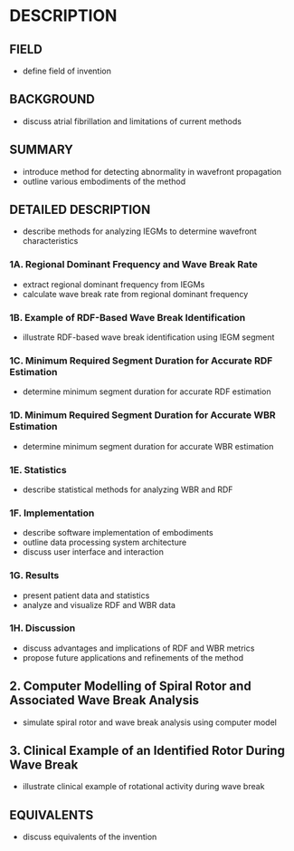 # DESCRIPTION

## FIELD

- define field of invention

## BACKGROUND

- discuss atrial fibrillation and limitations of current methods

## SUMMARY

- introduce method for detecting abnormality in wavefront propagation
- outline various embodiments of the method

## DETAILED DESCRIPTION

- describe methods for analyzing IEGMs to determine wavefront characteristics

### 1A. Regional Dominant Frequency and Wave Break Rate

- extract regional dominant frequency from IEGMs
- calculate wave break rate from regional dominant frequency

### 1B. Example of RDF-Based Wave Break Identification

- illustrate RDF-based wave break identification using IEGM segment

### 1C. Minimum Required Segment Duration for Accurate RDF Estimation

- determine minimum segment duration for accurate RDF estimation

### 1D. Minimum Required Segment Duration for Accurate WBR Estimation

- determine minimum segment duration for accurate WBR estimation

### 1E. Statistics

- describe statistical methods for analyzing WBR and RDF

### 1F. Implementation

- describe software implementation of embodiments
- outline data processing system architecture
- discuss user interface and interaction

### 1G. Results

- present patient data and statistics
- analyze and visualize RDF and WBR data

### 1H. Discussion

- discuss advantages and implications of RDF and WBR metrics
- propose future applications and refinements of the method

## 2. Computer Modelling of Spiral Rotor and Associated Wave Break Analysis

- simulate spiral rotor and wave break analysis using computer model

## 3. Clinical Example of an Identified Rotor During Wave Break

- illustrate clinical example of rotational activity during wave break

## EQUIVALENTS

- discuss equivalents of the invention

